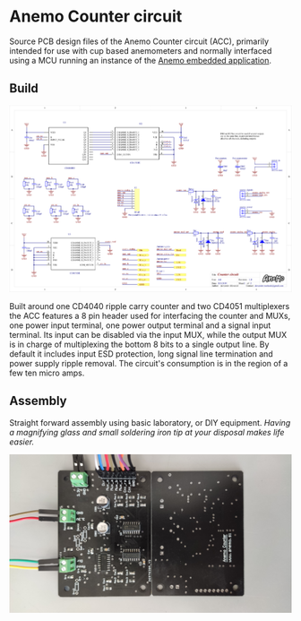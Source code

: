 # Anemo Counter circuit

Source PCB design files of the Anemo Counter circuit (ACC), primarily intended for use with cup based anemometers and normally interfaced using a MCU running an instance of the [Anemo embedded application](https://bitbucket.org/AlexanderMarinsek/riot-custom-apps/src/master/).


## Build

![ACC schematic](./export/Counter_circuit_1.png)

Built around one CD4040 ripple carry counter and two CD4051 multiplexers the ACC features a 8 pin header used for interfacing the counter and MUXs, one power input terminal, one power output terminal and a signal input terminal. Its input can be disabled via the input MUX, while the output MUX is in charge of multiplexing the bottom 8 bits to a single output line. By default it includes input ESD protection, long signal line termination and power supply ripple removal. The circuit's consumption is in the region of a few ten micro amps.


## Assembly

Straight forward assembly using basic laboratory, or DIY equipment. 
*Having a magnifying glass and small soldering iron tip at your disposal makes life easier.* 

![Assembled ACC](./export/Assembled_ACC.jpg)




